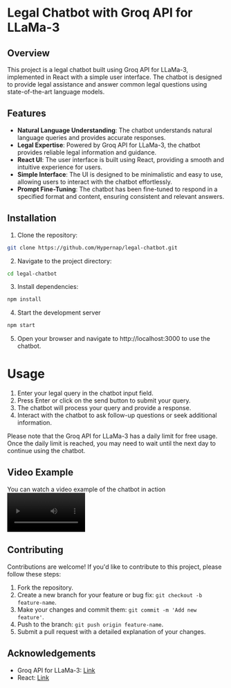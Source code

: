 # Legal Chatbot with Groq API for LLaMa-3

## Overview

This project is a legal chatbot built using Groq API for LLaMa-3, implemented in React with a simple user interface. The chatbot is designed to provide legal assistance and answer common legal questions using state-of-the-art language models.

## Features

- **Natural Language Understanding**: The chatbot understands natural language queries and provides accurate responses.
- **Legal Expertise**: Powered by Groq API for LLaMa-3, the chatbot provides reliable legal information and guidance.
- **React UI**: The user interface is built using React, providing a smooth and intuitive experience for users.
- **Simple Interface**: The UI is designed to be minimalistic and easy to use, allowing users to interact with the chatbot effortlessly.
- **Prompt Fine-Tuning**: The chatbot has been fine-tuned to respond in a specified format and content, ensuring consistent and relevant answers.

## Installation

1. Clone the repository:
```bash
git clone https://github.com/Hypernap/legal-chatbot.git
```

2. Navigate to the project directory:
```bash
cd legal-chatbot
```

3. Install dependencies:
```bash
npm install
```

4. Start the development server
```bash
npm start
```

5. Open your browser and navigate to http://localhost:3000 to use the chatbot.

# Usage

1. Enter your legal query in the chatbot input field.
2. Press Enter or click on the send button to submit your query.
3. The chatbot will process your query and provide a response.
4. Interact with the chatbot to ask follow-up questions or seek additional information.

Please note that the Groq API for LLaMa-3 has a daily limit for free usage. Once the daily limit is reached, you may need to wait until the next day to continue using the chatbot.

## Video Example

You can watch a video example of the chatbot in action
<video src='https://github.com/Hypernap/legal-chatbot/assets/112685230/92916f65-0a8e-4402-918f-93d7fbf26a25' width=180/>




## Contributing

Contributions are welcome! If you'd like to contribute to this project, please follow these steps:

1. Fork the repository.
2. Create a new branch for your feature or bug fix: `git checkout -b feature-name`.
3. Make your changes and commit them: `git commit -m 'Add new feature'`.
4. Push to the branch: `git push origin feature-name`.
5. Submit a pull request with a detailed explanation of your changes.


## Acknowledgements

- Groq API for LLaMa-3: [Link](https://www.groq.com/)
- React: [Link](https://reactjs.org/)
